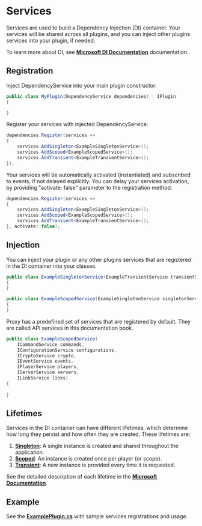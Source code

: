 # Services

Services are used to build a Dependency Injection (DI) container.
Your services will be shared across all plugins, and you can inject other plugins services into your plugin, if needed.

To learn more about DI, see [**Microsoft DI Documentation**](https://docs.microsoft.com/en-us/dotnet/core/extensions/dependency-injection) documentation.

## Registration

Inject DependencyService into your main plugin constructor:
```csharp
public class MyPlugin(DependencyService dependencies) : IPlugin
{

}
```
Register your services with injected DependencyService:
```csharp
dependencies.Register(services =>
{
    services.AddSingleton<ExampleSingletonService>();
    services.AddScoped<ExampleScopedService>();
    services.AddTransient<ExampleTransientService>();
});
```
Your services will be automatically activated (instantiated) and subscribed to events, if not delayed explicitly.
You can delay your services activation, by providing "activate: false" parameter to the registration method:
```csharp
dependencies.Register(services =>
{
    services.AddSingleton<ExampleSingletonService>();
    services.AddScoped<ExampleScopedService>();
    services.AddTransient<ExampleTransientService>();
}, activate: false);
```

## Injection
You can inject your plugin or any other plugins services that are registered in the DI container into your classes.
```csharp
public class ExampleSingletonService(ExampleTransientService transientService)
{
}
```
```csharp
public class ExampleScopedService(ExampleSingletonService singletonService)
{
}
```

Proxy has a predefined set of services that are registered by default.
They are called API services in this documentation book.
```csharp
public class ExampleScopedService(
    ICommandService commands, 
    IConfigurationService configurations,
    ICryptoService crypto,
    IEventService events,
    IPlayerService players, 
    IServerService servers, 
    ILinkService links)
{
    
}
```

## Lifetimes
Services in the DI container can have different lifetimes, which determine how long they persist and how often they are created. These lifetimes are:

1. [**Singleton**](developing-plugins/services/singleton.md): A single instance is created and shared throughout the application.
2. [**Scoped**](developing-plugins/services/scoped.md): An instance is created once per player (or scope).
3. [**Transient**](developing-plugins/services/transient.md): A new instance is provided every time it is requested.

See the detailed description of each lifetime in the [**Microsoft Documentation**](https://docs.microsoft.com/en-us/dotnet/core/extensions/dependency-injection#service-lifetimes).

## Example
See the [**ExamplePlugin.cs**](https://github.com/caunt/Void/blob/f334cd5c11ed0a8f3b253017f00106316201bce2/src/Plugins/ExamplePlugin/ExamplePlugin.cs#L15) with sample services registrations and usage.